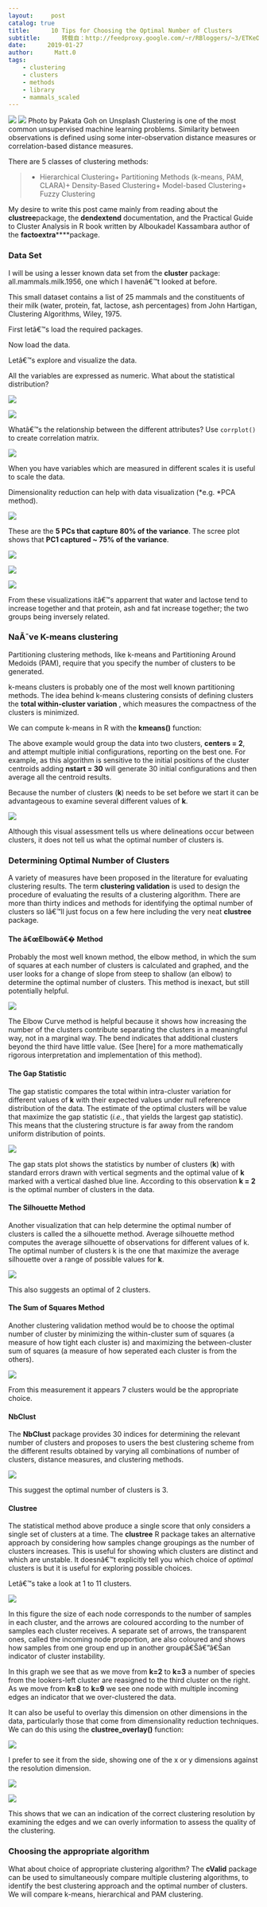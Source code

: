 ```yaml
---
layout:     post
catalog: true
title:      10 Tips for Choosing the Optimal Number of Clusters
subtitle:      转载自：http://feedproxy.google.com/~r/RBloggers/~3/ETKeO7hu37c/
date:      2019-01-27
author:      Matt.0
tags:
    - clustering
    - clusters
    - methods
    - library
    - mammals_scaled
---
```






![](https://i2.wp.com/cdn-images-1.medium.com/max/1024/1*nh_06G9VBvDKHbFHpyFayA.jpeg?w=456&ssl=1)
![](https://i2.wp.com/cdn-images-1.medium.com/max/1024/1*nh_06G9VBvDKHbFHpyFayA.jpeg?w=456&ssl=1)
Photo by Pakata Goh on Unsplash
Clustering is one of the most common unsupervised machine learning problems. Similarity between observations is defined using some inter-observation distance measures or correlation-based distance measures.

There are 5 classes of clustering methods:

> + Hierarchical Clustering+ Partitioning Methods (k-means, PAM, CLARA)+ Density-Based Clustering+ Model-based Clustering+ Fuzzy Clustering

My desire to write this post came mainly from reading about the **clustree**package, the **dendextend** documentation, and the Practical Guide to Cluster Analysis in R book written by Alboukadel Kassambara author of the **factoextra******package.

### Data Set

I will be using a lesser known data set from the **cluster** package: all.mammals.milk.1956, one which I havenâ€™t looked at before.

This small dataset contains a list of 25 mammals and the constituents of their milk (water, protein, fat, lactose, ash percentages) from John Hartigan, Clustering Algorithms, Wiley, 1975.

First letâ€™s load the required packages.

Now load the data.

Letâ€™s explore and visualize the data.

All the variables are expressed as numeric. What about the statistical distribution?

![](https://i1.wp.com/cdn-images-1.medium.com/max/397/1*_LTOQcmFOfw6gAhAw6QmpA.png?w=456&ssl=1)


![](https://i1.wp.com/cdn-images-1.medium.com/max/1024/1*i76oVZvwpPxZCYdovmanIw.png?w=456&ssl=1)


Whatâ€™s the relationship between the different attributes? Use `corrplot()` to create correlation matrix.

![](https://i2.wp.com/cdn-images-1.medium.com/max/415/1*P5xSIYPsSttLh5Rb5uXwUQ.png?w=456&ssl=1)


When you have variables which are measured in different scales it is useful to scale the data.

Dimensionality reduction can help with data visualization (*e.g. *PCA method).

![](https://i1.wp.com/cdn-images-1.medium.com/max/415/1*kCLvb6sYp-QyfCifw7Kyow.png?w=456&ssl=1)


These are the **5 PCs that capture 80% of the variance**. The scree plot shows that **PC1 captured ~ 75% of the variance**.

![](https://i1.wp.com/cdn-images-1.medium.com/max/415/1*6JIZBX699nUPNq-0I9A0Bg.png?w=456&ssl=1)


![](https://i2.wp.com/cdn-images-1.medium.com/max/415/1*O9lhD0BkpKtAv0wZlV6ZzA.png?w=456&ssl=1)


![](https://i0.wp.com/cdn-images-1.medium.com/max/415/1*wdGFx8hVFmij0gGHckY_Dw.png?w=456&ssl=1)


From these visualizations itâ€™s apparrent that water and lactose tend to increase together and that protein, ash and fat increase together; the two groups being inversely related.

### NaÃ¯ve K-means clustering

Partitioning clustering methods, like k-means and Partitioning Around Medoids (PAM), require that you specify the number of clusters to be generated.

k-means clusters is probably one of the most well known partitioning methods. The idea behind k-means clustering consists of defining clusters the **total within-cluster variation** , which measures the compactness of the clusters is minimized.

We can compute k-means in R with the **kmeans()** function:

The above example would group the data into two clusters, **centers = 2**, and attempt multiple initial configurations, reporting on the best one. For example, as this algorithm is sensitive to the initial positions of the cluster centroids adding **nstart = 30** will generate 30 initial configurations and then average all the centroid results.

Because the number of clusters (**k**) needs to be set before we start it can be advantageous to examine several different values of **k**.

![](https://i1.wp.com/cdn-images-1.medium.com/max/1024/1*7Lfl-pqYn44gypN1qlQMmg.png?w=456&ssl=1)


Although this visual assessment tells us where delineations occur between clusters, it does not tell us what the optimal number of clusters is.

### Determining Optimal Number of Clusters

A variety of measures have been proposed in the literature for evaluating clustering results. The term **clustering validation** is used to design the procedure of evaluating the results of a clustering algorithm. There are more than thirty indices and methods for identifying the optimal number of clusters so Iâ€™ll just focus on a few here including the very neat **clustree** package.

#### The â€œElbowâ€� Method

Probably the most well known method, the elbow method, in which the sum of squares at each number of clusters is calculated and graphed, and the user looks for a change of slope from steep to shallow (an elbow) to determine the optimal number of clusters. This method is inexact, but still potentially helpful.

![](https://i2.wp.com/cdn-images-1.medium.com/max/1024/1*zQUkkjBgQBEWigJVNJc9DA.png?w=456&ssl=1)


The Elbow Curve method is helpful because it shows how increasing the number of the clusters contribute separating the clusters in a meaningful way, not in a marginal way. The bend indicates that additional clusters beyond the third have little value. (See [here] for a more mathematically rigorous interpretation and implementation of this method).

#### The Gap Statistic

The gap statistic compares the total within intra-cluster variation for different values of **k** with their expected values under null reference distribution of the data. The estimate of the optimal clusters will be value that maximize the gap statistic (*i.e.*, that yields the largest gap statistic). This means that the clustering structure is far away from the random uniform distribution of points.

![](https://i1.wp.com/cdn-images-1.medium.com/max/1024/1*1KMRhZEIy0je24ksyiByxQ.png?w=456&ssl=1)


The gap stats plot shows the statistics by number of clusters (**k**) with standard errors drawn with vertical segments and the optimal value of **k** marked with a vertical dashed blue line. According to this observation **k = 2** is the optimal number of clusters in the data.

#### The Silhouette Method

Another visualization that can help determine the optimal number of clusters is called the a silhouette method. Average silhouette method computes the average silhouette of observations for different values of k. The optimal number of clusters k is the one that maximize the average silhouette over a range of possible values for **k**.

![](https://i1.wp.com/cdn-images-1.medium.com/max/1024/1*gtRd99n__IAB3Z1J-hOcpw.png?w=456&ssl=1)


This also suggests an optimal of 2 clusters.

#### The Sum of Squares Method

Another clustering validation method would be to choose the optimal number of cluster by minimizing the within-cluster sum of squares (a measure of how tight each cluster is) and maximizing the between-cluster sum of squares (a measure of how seperated each cluster is from the others).

![](https://i0.wp.com/cdn-images-1.medium.com/max/1024/1*9vEjv6Xir4HX58pBjNMfkQ.png?w=456&ssl=1)


From this measurement it appears 7 clusters would be the appropriate choice.

#### NbClust

The **NbClust** package provides 30 indices for determining the relevant number of clusters and proposes to users the best clustering scheme from the different results obtained by varying all combinations of number of clusters, distance measures, and clustering methods.

![](https://i1.wp.com/cdn-images-1.medium.com/max/1024/1*QzzyNowIPofo4Ak-z42n-w.png?w=456&ssl=1)


This suggest the optimal number of clusters is 3.

#### Clustree

The statistical method above produce a single score that only considers a single set of clusters at a time. The **clustree** R package takes an alternative approach by considering how samples change groupings as the number of clusters increases. This is useful for showing which clusters are distinct and which are unstable. It doesnâ€™t explicitly tell you which choice of *optimal* clusters is but it is useful for exploring possible choices.

Letâ€™s take a look at 1 to 11 clusters.

![](https://i1.wp.com/cdn-images-1.medium.com/max/1024/1*T43RY6iKGjqtKSFvr8YsLg.png?w=456&ssl=1)


In this figure the size of each node corresponds to the number of samples in each cluster, and the arrows are coloured according to the number of samples each cluster receives. A separate set of arrows, the transparent ones, called the incoming node proportion, are also coloured and shows how samples from one group end up in another groupâ€Šâ€”â€Šan indicator of cluster instability.

In this graph we see that as we move from **k=2** to **k=3** a number of species from the lookers-left cluster are reasigned to the third cluster on the right. As we move from **k=8** to **k=9** we see one node with multiple incoming edges an indicator that we over-clustered the data.

It can also be useful to overlay this dimension on other dimensions in the data, particularly those that come from dimensionality reduction techniques. We can do this using the **clustree_overlay()** function:

![](https://i2.wp.com/cdn-images-1.medium.com/max/1024/1*hiVccajlxLATh9DJjacMhw.png?w=456&ssl=1)


I prefer to see it from the side, showing one of the x or y dimensions against the resolution dimension.

![](https://i2.wp.com/cdn-images-1.medium.com/max/1024/1*mS_Ix9xschUWuAwjLHYHRg.png?w=456&ssl=1)


![](https://i1.wp.com/cdn-images-1.medium.com/max/1024/1*cLXIl9t0312kiSjvopoE1g.png?w=456&ssl=1)


This shows that we can an indication of the correct clustering resolution by examining the edges and we can overly information to assess the quality of the clustering.

### Choosing the appropriate algorithm

What about choice of appropriate clustering algorithm? The **cValid** package can be used to simultaneously compare multiple clustering algorithms, to identify the best clustering approach and the optimal number of clusters. We will compare k-means, hierarchical and PAM clustering.
